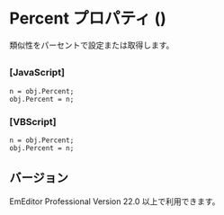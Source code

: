 # Percent プロパティ ()

類似性をパーセントで設定または取得します。

## 

### \[JavaScript\]

```
n = obj.Percent;
obj.Percent = n;
```

### \[VBScript\]

```
n = obj.Percent;
obj.Percent = n;
```

## バージョン

EmEditor Professional Version 22.0 以上で利用できます。
